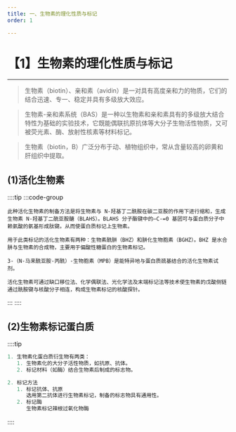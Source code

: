 ```yaml
---
title: 一、生物素的理化性质与标记
order: 1

---
```


# 【1】生物素的理化性质与标记

<kaodian :text="'免疫学检验记忆卡'" />

<!-- ###### 第十一章 生物素-亲和素放大技术

> 临床免疫学检验 -->

<beitiM/>

---

> 生物素（biotin）、亲和素（avidin）是一对具有高度亲和力的物质，它们的结合迅速、专一、稳定并具有多级放大效应。

> 生物素-亲和素系统（BAS）是一种以生物素和亲和素具有的多级放大结合特性为基础的实验技术，它既能偶联抗原抗体等大分子生物活性物质，又可被荧光素、酶、放射性核素等材料标记。

> 生物素（biotin，B）广泛分布于动、植物组织中，常从含量较高的卵黄和肝组织中提取。

## (1)活化生物素

<son :text="'免疫学检验记忆卡'" text111="(1)活化生物素" :textOption="[['了解','基础知识'],['了解','基础知识'],['掌握','基础知识']]" />

::::tip
:::code-group

```js[标记蛋白质氨基的活化生物素]
此种活化生物素的制备方法是将生物素与 N-羟基丁二酰胺在碳二亚胺的作用下进行缩和，生成生物素 N-羟基丁二酰亚胺醣（BLAHS）。BLAHS 分子酯键中的—C-=0 基团可与蛋白质分子中赖氨酸的氨基形成肽键。从而使蛋白质标记上生物素。
```

```js[标记蛋白质醛基的活化生物素]
用于此类标记的活化生物素有两种：生物素酰肼（BHZ）和肼化生物胞素（BGHZ）。BHZ 是水合肼与生物素的合成物，主要用于偏酸性糖蛋白的生物素标记。
```

```js[标记蛋白质巯基的活化生物素]
3-（N-马来酰亚胺-丙酰）-生物胞素（MPB）是能特异地与蛋白质巯基结合的活化生物素试剂。
```

```js[标记核酸的活化生物素]
活化生物素可通过缺口移位法、化学偶联法、光化学法及末端标记法等技术使生物素的戊酸侧链通过酰胺键与核酸分子相连，构成生物素标记的核酸探针。
```

:::
::::

## (2)生物素标记蛋白质

<son :text="'免疫学检验记忆卡'" text112="(2)生物素标记蛋白质" :textOption="[['了解','基础知识'],['了解','基础知识'],['掌握','基础知识']]" />

::::tip

```js
1. 生物素化蛋白质衍生物有两类：
   1. 生物素化的大分子活性物质，如抗原、抗体。
   2. 标记材料（如酶）结合生物素后制成的标志物。

2. 标记方法
   1. 标记抗体、抗原
      选用第二抗体进行生物素标记，制备的标志物具有通用性。
   2. 标记酶
      生物素标记辣根过氧化物酶
```

::::
